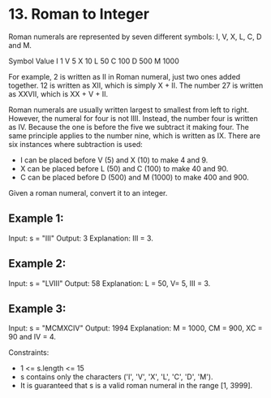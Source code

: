 # 13. Roman to Integer

Roman numerals are represented by seven different symbols: I, V, X, L, C, D and M.

Symbol       Value
I             1
V             5
X             10
L             50
C             100
D             500
M             1000

For example, 2 is written as II in Roman numeral, just two ones added together. 12 is written as XII, which is simply X + II. The number 27 is written as XXVII, which is XX + V + II.

Roman numerals are usually written largest to smallest from left to right. However, the numeral for four is not IIII. Instead, the number four is written as IV. Because the one is before the five we subtract it making four. The same principle applies to the number nine, which is written as IX. There are six instances where subtraction is used:

- I can be placed before V (5) and X (10) to make 4 and 9. 
- X can be placed before L (50) and C (100) to make 40 and 90. 
- C can be placed before D (500) and M (1000) to make 400 and 900.

Given a roman numeral, convert it to an integer.

## Example 1:

Input: s = "III"
Output: 3
Explanation: III = 3.

## Example 2:

Input: s = "LVIII"
Output: 58
Explanation: L = 50, V= 5, III = 3.

## Example 3:

Input: s = "MCMXCIV"
Output: 1994
Explanation: M = 1000, CM = 900, XC = 90 and IV = 4.

Constraints:

- 1 <= s.length <= 15
- s contains only the characters ('I', 'V', 'X', 'L', 'C', 'D', 'M').
- It is guaranteed that s is a valid roman numeral in the range [1, 3999].
